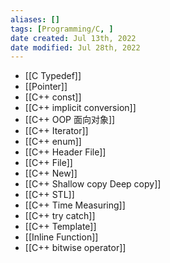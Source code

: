 ```yaml
---
aliases: []
tags: [Programming/C, ] 
date created: Jul 13th, 2022
date modified: Jul 28th, 2022
---
```


- [[C Typedef]]
- [[Pointer]]
- [[C++ const]]
- [[C++ implicit conversion]] 
- [[C++ OOP 面向对象]]
- [[C++ Iterator]]
- [[C++ enum]]
- [[C++ Header File]]
- [[C++ File]]
- [[C++ New]]
- [[C++ Shallow copy Deep copy]]
- [[C++ STL]]
- [[C++ Time Measuring]]
- [[C++ try catch]]
- [[C++ Template]]
- [[Inline Function]]
- [[C++ bitwise operator]]
